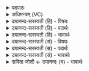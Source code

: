 <details><summary>पदपाठः</summary>

व॒यम्। ते॒। अ॒द्य। र॒रि॒म। हि। काम॑म्। उ॒त्ता॒नह॑स्ता॒ इत्यु॑त्ता॒नऽह॑स्ताः। नम॑सा। उ॒प॒सद्येत्यु॑प॒ऽसद्य॑। यजि॑ष्ठेन। मन॑सा। य॒क्षि॒। दे॒वान्। अस्रे॑धता। मन्म॑ना। विप्रः॑। अ॒ग्ने॒। ७५।
</details>

<details><summary>अधिमन्त्रम् (VC)</summary>

- अग्निर्देवता
- उत्कील ऋषिः
- आर्षी त्रिष्टुप्
- धैवतः
</details>

<details><summary>दयानन्द-सरस्वती (हि) - विषयः</summary>

पुरुषार्थ से क्या सिद्ध करना चाहिये, इस विषय का उपदेश अगले मन्त्र में किया है ॥
</details>

<details><summary>दयानन्द-सरस्वती (हि) - पदार्थः</summary>

पदार्थान्वयभाषाः -  हे (अग्ने) विद्वन् ! (उत्तानहस्ताः) उत्कृष्टता से अभय देनेहारे हस्तयुक्त (वयम्) हम लोग (ते) आपके (नमसा) सत्कार से (उपसद्य) समीप प्राप्त होके (अद्य) आज ही (कामम्) कामना को (हि) निश्चय (ररिम) देते हैं, जैसे (विप्रः) बुद्धिमान् (अस्रेधता) इधर-उधर गमन अर्थात् चञ्चलतारहित स्थिर (मन्मना) बल और (यजिष्ठेन) अतिशय करके संयमयुक्त (मनसा) चित्त से (देवान्) विद्वानों और शुभ गुणों को प्राप्त होता है और जैसे तू (यक्षि) शुभ कर्मों में युक्त हो, हम भी वैसे ही सङ्गत होवें ॥७५ ॥
</details>

<details><summary>दयानन्द-सरस्वती (हि) - भावार्थः</summary>

भावार्थभाषाः -  जो मनुष्य पुरुषार्थ से पूर्ण कामनावाले हों, वे विद्वानों के सङ्ग से इस विषय को प्राप्त होने को समर्थ होवें ॥७५ ॥
</details>

<details><summary>दयानन्द-सरस्वती (सं) - विषयः</summary>

पुरुषार्थेन किं साध्यमित्याह ॥
</details>

<details><summary>दयानन्द-सरस्वती (सं) - पदार्थः</summary>

पदार्थान्वयभाषाः -  हे अग्ने ! उत्तानहस्ता वयं ते नमसोपसद्याद्य कामं हि ररिम, यथा विप्रोऽस्रेधता मन्मना यजिष्ठेन मनसा देवान् यजति संगच्छते, यथा च त्वं यक्षि, तथा वयमपि यजेम ॥७५ ॥
</details>

<details><summary>दयानन्द-सरस्वती (सं) - भावार्थः</summary>

भावार्थभाषाः -  ये मनुष्याः पुरुषार्थेनालंकामाः स्युस्ते विद्वसङ्गेनैतत् प्राप्तुं शक्नुयुः ॥७५ ॥
</details>

<details><summary>सविता जोशी ← दयानन्दः (म) - भावार्थः</summary>

भावार्थभाषाः -  जी माणसे पुरुषार्थाने पूर्ण कामनायुक्त बनतात ती विद्वानांच्या संगतीने शुभ गुण कर्माचा स्वीकार करण्यास समर्थ ठरतात.
</details>